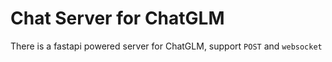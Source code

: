 # Chat Server for ChatGLM

There is a fastapi powered server for ChatGLM, support `POST` and `websocket`
